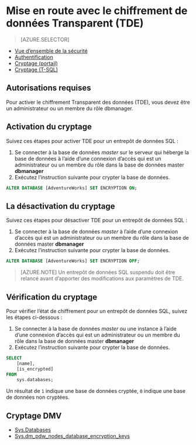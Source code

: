 <properties
   pageTitle="Chiffrement transparent des données SQL Data Warehouse (T-SQL) | Microsoft Azure"
   description="Chiffrement transparent des données (TDE) dans le magasin de données SQL (T-SQL)"
   services="sql-data-warehouse"
   documentationCenter=""
   authors="ronortloff"
   manager="barbkess"
   editor=""/>

<tags
   ms.service="sql-data-warehouse"
   ms.workload="data-management"
   ms.tgt_pltfrm="na"
   ms.devlang="na"
   ms.topic="article"
   ms.date="09/24/2016"
   ms.author="rortloff;barbkess;sonyama"/>

# <a name="get-started-with-transparent-data-encryption-tde"></a>Mise en route avec le chiffrement de données Transparent (TDE)


> [AZURE.SELECTOR]
- [Vue d’ensemble de la sécurité](sql-data-warehouse-overview-manage-security.md)
- [Authentification](sql-data-warehouse-authentication.md)
- [Cryptage (portail)](sql-data-warehouse-encryption-tde.md)
- [Cryptage (T-SQL)](sql-data-warehouse-encryption-tde-tsql.md)

## <a name="required-permssions"></a>Autorisations requises

Pour activer le chiffrement Transparent des données (TDE), vous devez être un administrateur ou un membre du rôle dbmanager.

## <a name="enabling-encryption"></a>Activation du cryptage

Suivez ces étapes pour activer TDE pour un entrepôt de données SQL :

1. Se connecter à la base de données *master* sur le serveur qui héberge la base de données à l’aide d’une connexion d’accès qui est un administrateur ou un membre du rôle dans la base de données master **dbmanager**
2. Exécutez l’instruction suivante pour crypter la base de données.

```sql
ALTER DATABASE [AdventureWorks] SET ENCRYPTION ON;
```

## <a name="disabling-encryption"></a>La désactivation du cryptage

Suivez ces étapes pour désactiver TDE pour un entrepôt de données SQL :

1. Se connecter à la base de données *master* à l’aide d’une connexion d’accès qui est un administrateur ou un membre du rôle dans la base de données master **dbmanager**
2. Exécutez l’instruction suivante pour crypter la base de données.

```sql
ALTER DATABASE [AdventureWorks] SET ENCRYPTION OFF;
```

> [AZURE.NOTE] Un entrepôt de données SQL suspendu doit être relancé avant d’apporter des modifications aux paramètres de TDE.

## <a name="verifying-encryption"></a>Vérification du cryptage

Pour vérifier l’état de chiffrement pour un entrepôt de données SQL, suivez les étapes ci-dessous :

1. Se connecter à la base de données *master* ou une instance à l’aide d’une connexion d’accès qui est un administrateur ou un membre du rôle dans la base de données master **dbmanager**
2. Exécutez l’instruction suivante pour crypter la base de données.

```sql
SELECT
    [name],
    [is_encrypted]
FROM
    sys.databases;
```

Un résultat de ```1``` indique une base de données cryptée, ```0``` indique une base de données non cryptées.

## <a name="encryption-dmvs"></a>Cryptage DMV  

- [Sys.Databases][] 
- [Sys.dm_pdw_nodes_database_encryption_keys][]


<!--Anchors-->
[Transparent Data Encryption (TDE)]: https://msdn.microsoft.com/library/bb934049.aspx
[Sys.Databases]: http://msdn.microsoft.com/library/ms178534.aspx  
[Sys.dm_pdw_nodes_database_encryption_keys]: https://msdn.microsoft.com/library/mt203922.aspx  

<!--Image references-->

<!--Link references-->
